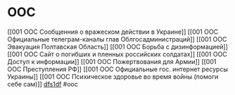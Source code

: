 # OOC
[[001 OOC Сообщенния о вражеском действии в Украине]]
[[001 OOC Официальные телеграм-каналы глав Облгосадминистраций]]
[[001 ООС Эвакуация Полтавская Область]]
[[001 ООС Борьба с дизинформацией]]
[[001 OOC Cайт о погибших и пленных российских солдатах]]
[[001 ООС Доступ к информации]]
[[001 ООС Пожертвования для Армии]]
[[001 ООС Преступления РФ]]
[[001 OОС Официальные гос. интернет ресурсы  Украины]]
[[001 ООС Психическое здоровье во время войны (помоги себе сам)]]
[dfs1df](obsidian://open?vault=OOC&file=001%20OOC%20C%D0%B0%D0%B9%D1%82%20%D0%BE%20%D0%BF%D0%BE%D0%B3%D0%B8%D0%B1%D1%88%D0%B8%D1%85%20%D0%B8%20%D0%BF%D0%BB%D0%B5%D0%BD%D0%BD%D1%8B%D1%85%20%D1%80%D0%BE%D1%81%D1%81%D0%B8%D0%B9%D1%81%D0%BA%D0%B8%D1%85%20%D1%81%D0%BE%D0%BB%D0%B4%D0%B0%D1%82%D0%B0%D1%85)
#ooc 